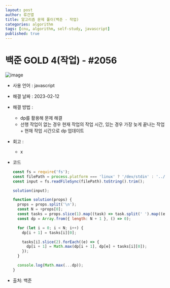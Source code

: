 ```yaml
---
layout: post
author: 류건열
title: 알고리즘 문제 풀이(백준 - 작업)
categories: algorithm
tags: [cnu, algorithm, self-study, javascript]
published: true
---
```


# 백준 GOLD 4(작업) - #2056

![image](https://user-images.githubusercontent.com/34560965/218316179-f4981004-9f47-44f8-922d-5c234ae2e0ab.png)

- 사용 언어 : javascript

- 해결 날짜 : 2023-02-12

- 해결 방법 :

  - dp를 활용해 문제 해결
  - 선행 작업이 없는 경우 현재 작업의 작업 시간, 있는 경우 가장 늦게 끝나는 작업 + 현재 작업 시간으로 dp 업데이트

- 회고 :

  - x

- 코드

  ```javascript
  const fs = require('fs');
  const filePath = process.platform === 'linux' ? '/dev/stdin' : '../input.txt';
  const input = fs.readFileSync(filePath).toString().trim();

  solution(input);

  function solution(props) {
    props = props.split('\n');
    const N = +props[0];
    const tasks = props.slice(1).map((task) => task.split(' ').map((e) => +e));
    const dp = Array.from({ length: N + 1 }, () => 0);

    for (let i = 0; i < N; i++) {
      dp[i + 1] = tasks[i][0];

      tasks[i].slice(2).forEach((e) => {
        dp[i + 1] = Math.max(dp[i + 1], dp[e] + tasks[i][0]);
      });
    }

    console.log(Math.max(...dp));
  }
  ```

- 출처: 백준
